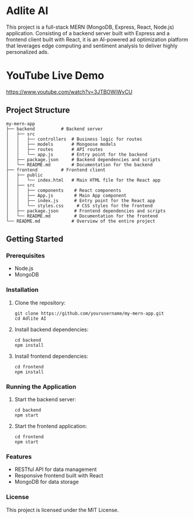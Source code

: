 # Adlite AI

This project is a full-stack MERN (MongoDB, Express, React, Node.js) application. Consisting of a backend server built with Express and a frontend client built with React, it is an AI-powered ad optimization platform that leverages edge computing and sentiment analysis to deliver highly personalized ads.

# YouTube Live Demo
https://www.youtube.com/watch?v=3JTBOWiWyCU

## Project Structure

```
my-mern-app
├── backend          # Backend server
│   ├── src
│   │   ├── controllers  # Business logic for routes
│   │   ├── models       # Mongoose models
│   │   ├── routes       # API routes
│   │   └── app.js       # Entry point for the backend
│   ├── package.json     # Backend dependencies and scripts
│   └── README.md        # Documentation for the backend
├── frontend         # Frontend client
│   ├── public
│   │   └── index.html   # Main HTML file for the React app
│   ├── src
│   │   ├── components    # React components
│   │   ├── App.js        # Main App component
│   │   ├── index.js      # Entry point for the React app
│   │   └── styles.css     # CSS styles for the frontend
│   ├── package.json      # Frontend dependencies and scripts
│   └── README.md         # Documentation for the frontend
└── README.md            # Overview of the entire project
```

## Getting Started

### Prerequisites

- Node.js
- MongoDB

### Installation

1. Clone the repository:
   ```
   git clone https://github.com/yourusername/my-mern-app.git
   cd Adlite AI
   ```

2. Install backend dependencies:
   ```
   cd backend
   npm install
   ```

3. Install frontend dependencies:
   ```
   cd frontend
   npm install
   ```

### Running the Application

1. Start the backend server:
   ```
   cd backend
   npm start
   ```

2. Start the frontend application:
   ```
   cd frontend
   npm start
   ```

### Features

- RESTful API for data management
- Responsive frontend built with React
- MongoDB for data storage

### License

This project is licensed under the MIT License.
